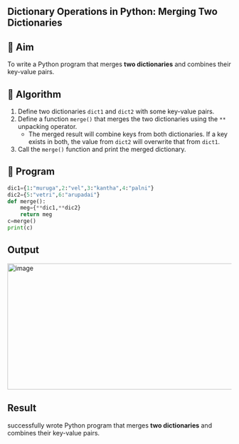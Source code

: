 ## Dictionary Operations in Python: Merging Two Dictionaries

## 🎯 Aim
To write a Python program that merges **two dictionaries** and combines their key-value pairs.

## 🧠 Algorithm
1. Define two dictionaries `dict1` and `dict2` with some key-value pairs.
2. Define a function `merge()` that merges the two dictionaries using the `**` unpacking operator.
   - The merged result will combine keys from both dictionaries. If a key exists in both, the value from `dict2` will overwrite that from `dict1`.
3. Call the `merge()` function and print the merged dictionary.

## 🧾 Program
```py
dic1={1:"muruga",2:"vel",3:"kantha",4:"palni"}
dic2={5:"vetri",6:"arupadai"}
def merge():
    meg={**dic1,**dic2}
    return meg
c=merge()
print(c)
```

## Output
<img width="1600" height="283" alt="image" src="https://github.com/user-attachments/assets/4657e98f-8938-4325-9d1f-5ab9a964ef13" />

## Result
successfully wrote Python program that merges **two dictionaries** and combines their key-value pairs.
